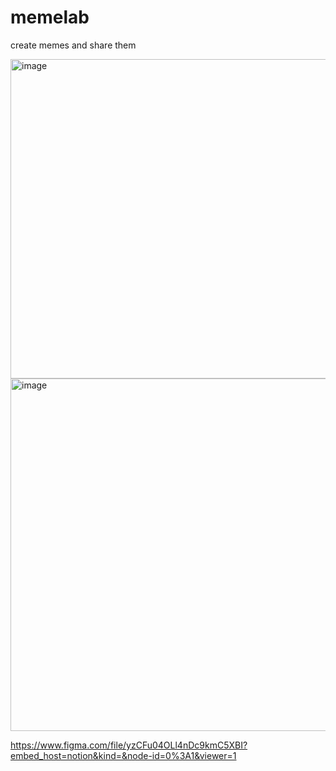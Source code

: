 # memelab
create memes and share them


<img width="511" alt="image" src="https://user-images.githubusercontent.com/30293728/155763649-99f451ca-0a50-49ac-a9d3-53ff882221ec.png">


<img width="564" alt="image" src="https://user-images.githubusercontent.com/30293728/155763738-b1f4c1dd-62da-4640-bc09-0797f90bce41.png">


https://www.figma.com/file/yzCFu04OLl4nDc9kmC5XBI?embed_host=notion&kind=&node-id=0%3A1&viewer=1

